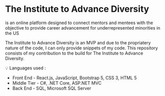 # The Institute to Advance Diversity
is an online platform designed to connect mentors and mentees with the objective to provide career advancement for underrepresented minorities in the US

The Institute to Advance Diversity is an MVP and due to the propriatery nature of the code, I can only provide snippets of my code.
This repository consists of my contribution to the build for The Institute to Advance Diversity.

:bulb: Languages used :
* Front End - React.js, JavaScript, Bootstrap 5, CSS 3, HTML 5 
* Middle Tier - C#, .NET Core, ASP.NET MVC
* Back End - SQL, Microsoft SQL Server
